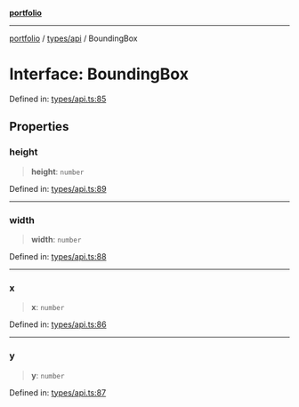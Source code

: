 [**portfolio**](../../../README.md)

***

[portfolio](../../../modules.md) / [types/api](../README.md) / BoundingBox

# Interface: BoundingBox

Defined in: [types/api.ts:85](https://github.com/tnorlund/Portfolio/blob/be280edd56cb0c04f4cc7ed01e36c4afe74e46a0/portfolio/types/api.ts#L85)

## Properties

### height

> **height**: `number`

Defined in: [types/api.ts:89](https://github.com/tnorlund/Portfolio/blob/be280edd56cb0c04f4cc7ed01e36c4afe74e46a0/portfolio/types/api.ts#L89)

***

### width

> **width**: `number`

Defined in: [types/api.ts:88](https://github.com/tnorlund/Portfolio/blob/be280edd56cb0c04f4cc7ed01e36c4afe74e46a0/portfolio/types/api.ts#L88)

***

### x

> **x**: `number`

Defined in: [types/api.ts:86](https://github.com/tnorlund/Portfolio/blob/be280edd56cb0c04f4cc7ed01e36c4afe74e46a0/portfolio/types/api.ts#L86)

***

### y

> **y**: `number`

Defined in: [types/api.ts:87](https://github.com/tnorlund/Portfolio/blob/be280edd56cb0c04f4cc7ed01e36c4afe74e46a0/portfolio/types/api.ts#L87)
